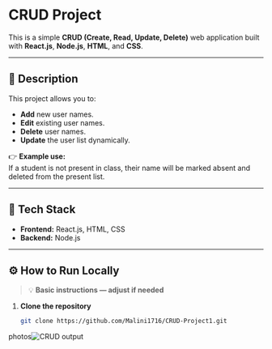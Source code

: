 # CRUD Project

This is a simple **CRUD (Create, Read, Update, Delete)** web application built with **React.js**, **Node.js**, **HTML**, and **CSS**.

---

## 📌 **Description**

This project allows you to:
- **Add** new user names.
- **Edit** existing user names.
- **Delete** user names.
- **Update** the user list dynamically.

👉 **Example use:**  
If a student is not present in class, their name will be marked absent and deleted from the present list.

---

## 🚀 **Tech Stack**

- **Frontend:** React.js, HTML, CSS
- **Backend:** Node.js

---

## ⚙️ **How to Run Locally**

> 💡 **Basic instructions — adjust if needed**

1. **Clone the repository**

   ```bash
   git clone https://github.com/Malini1716/CRUD-Project1.git
photos![CRUD output](https://github.com/user-attachments/assets/5ae71766-910e-4179-acf4-62aa6bdd15d8)

